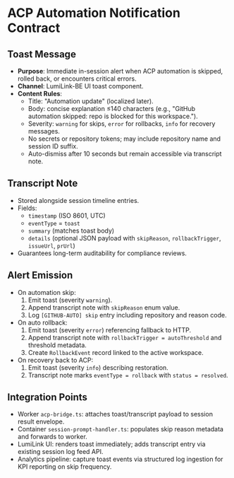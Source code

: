 # ACP Automation Notification Contract

## Toast Message
- **Purpose**: Immediate in-session alert when ACP automation is skipped, rolled back, or encounters critical errors.
- **Channel**: LumiLink-BE UI toast component.
- **Content Rules**:
  - Title: "Automation update" (localized later).
  - Body: concise explanation ≤140 characters (e.g., "GitHub automation skipped: repo is blocked for this workspace.").
  - Severity: `warning` for skips, `error` for rollbacks, `info` for recovery messages.
  - No secrets or repository tokens; may include repository name and session ID suffix.
  - Auto-dismiss after 10 seconds but remain accessible via transcript note.

## Transcript Note
- Stored alongside session timeline entries.
- Fields:
  - `timestamp` (ISO 8601, UTC)
  - `eventType` = `toast`
  - `summary` (matches toast body)
  - `details` (optional JSON payload with `skipReason`, `rollbackTrigger`, `issueUrl`, `prUrl`)
- Guarantees long-term auditability for compliance reviews.

## Alert Emission
- On automation skip:
  1. Emit toast (severity `warning`).
  2. Append transcript note with `skipReason` enum value.
  3. Log `[GITHUB-AUTO] skip` entry including repository and reason code.
- On auto rollback:
  1. Emit toast (severity `error`) referencing fallback to HTTP.
  2. Append transcript note with `rollbackTrigger = autoThreshold` and threshold metadata.
  3. Create `RollbackEvent` record linked to the active workspace.
- On recovery back to ACP:
  1. Emit toast (severity `info`) describing restoration.
  2. Transcript note marks `eventType = rollback` with `status = resolved`.

## Integration Points
- Worker `acp-bridge.ts`: attaches toast/transcript payload to session result envelope.
- Container `session-prompt-handler.ts`: populates skip reason metadata and forwards to worker.
- LumiLink UI: renders toast immediately; adds transcript entry via existing session log feed API.
- Analytics pipeline: capture toast events via structured log ingestion for KPI reporting on skip frequency.
